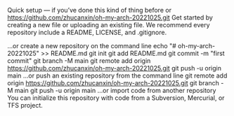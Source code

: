 Quick setup — if you’ve done this kind of thing before
or	
https://github.com/zhucanxin/oh-my-arch-20221025.git
Get started by creating a new file or uploading an existing file. We recommend every repository include a README, LICENSE, and .gitignore.

…or create a new repository on the command line
echo "# oh-my-arch-20221025" >> README.md
git init
git add README.md
git commit -m "first commit"
git branch -M main
git remote add origin https://github.com/zhucanxin/oh-my-arch-20221025.git
git push -u origin main
…or push an existing repository from the command line
git remote add origin https://github.com/zhucanxin/oh-my-arch-20221025.git
git branch -M main
git push -u origin main
…or import code from another repository
You can initialize this repository with code from a Subversion, Mercurial, or TFS project.


